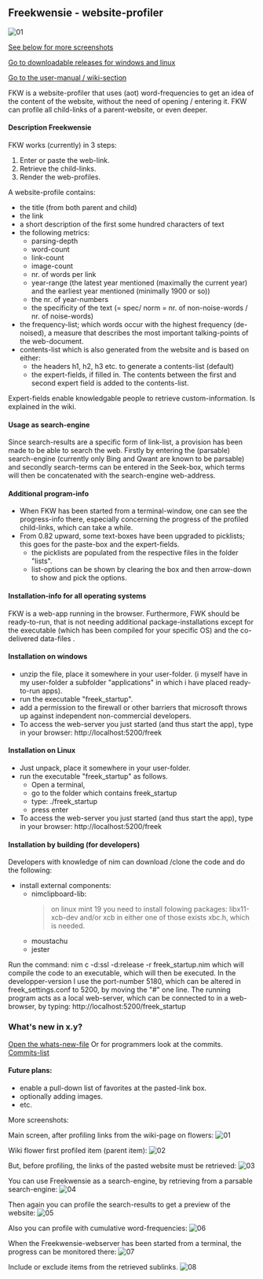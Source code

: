 ## Freekwensie - website-profiler

![01](mostfiles/pictures/01_wiki_flower_profiled.png)

[See below for more screenshots](#more-screenshots)

[Go to downloadable releases for windows and linux](https://github.com/some-avail/freekwensie/releases "Downloads for Freekwensie")

[Go to the user-manual / wiki-section](https://github.com/some-avail/freekwensie/wiki)

FKW is a website-profiler that uses (aot) word-frequencies to get an idea of the content of the website, without the need of opening / entering it. FKW can profile all child-links of a parent-website, or even deeper. 

#### Description Freekwensie

FKW works (currently) in 3 steps:
1. Enter or paste the web-link.
2. Retrieve the child-links.
3. Render the web-profiles.

A website-profile contains:
- the title (from both parent and child)
- the link
- a short description of the first some hundred characters of text
- the following metrics:
  - parsing-depth
  - word-count
  - link-count
  - image-count
  - nr. of words per link
  - year-range (the latest year mentioned (maximally the current year) and the earliest year mentioned (minimally 1900 or so))
  - the nr. of year-numbers
  - the specificity of the text (= spec/ norm = nr. of non-noise-words / nr. of noise-words)
- the frequency-list; which words occur with the highest frequency (de-noised), a measure that describes the most important talking-points of the web-document.
- contents-list which is also generated from the website and is based on either:
  - the headers h1, h2, h3 etc. to generate a contents-list (default)
  - the expert-fields, if filled in. The contents between the first and second expert field is added to the contents-list.

Expert-fields enable knowledgable people to retrieve custom-information. Is explained in the wiki.

#### Usage as search-engine
Since search-results are a specific form of link-list, a provision has been made to be able to search the web. Firstly by entering the (parsable) search-engine (currently only Bing and Qwant are known to be parsable) and secondly search-terms can be entered in the Seek-box, which terms will then be concatenated with the search-engine web-address.

#### Additional program-info
- When FKW has been started from a terminal-window, one can see the progress-info there, especially concerning the progress of the profiled child-links, which can take a while.
- From 0.82 upward, some text-boxes have been upgraded to picklists; this goes for the paste-box and the expert-fields.
  * the picklists are populated from the respective files in the folder "lists".
  * list-options can be shown by clearing the box and then arrow-down to show and pick the options.


#### Installation-info for all operating systems
FKW is a web-app running in the browser. Furthermore, FWK should be ready-to-run, that is not needing additional package-installations except for the executable (which has been compiled for your specific OS) and the co-delivered data-files .

#### Installation on windows
- unzip the file, place it somewhere in your user-folder. (i myself have in my user-folder a subfolder "applications" in which i have placed ready-to-run apps).
- run the executable "freek_startup".
- add a permission to the firewall or other barriers that microsoft throws up against independent non-commercial developers.
- To access the web-server you just started (and thus start the app), type in your browser: http://localhost:5200/freek

#### Installation on Linux
- Just unpack, place it somewhere in your user-folder. 
- run the executable "freek_startup" as follows. 
  - Open a terminal, 
  - go to the folder which contains freek_startup
  - type: ./freek_startup
  - press enter
- To access the web-server you just started (and thus start the app), type in your browser: http://localhost:5200/freek

#### Installation by building (for developers)
Developers with knowledge of nim can download /clone the code and do the following:
- install external components:
	- nimclipboard-lib:
		> on linux mint 19 you need to install folowing packages:
		> libx11-xcb-dev and/or xcb
		> in either one of those exists xbc.h, which is needed.
	- moustachu
	- jester

Run the command:
nim c -d:ssl -d:release -r freek_startup.nim
which will compile the code to an executable, which will then be executed. 
In the developper-version I use the port-number 5180, which can be altered in freek_settings.conf to 5200, by moving the "#" one line.
The running program acts as a local  web-server, which can be connected to in a web-browser, by typing:
http://localhost:5200/freek_startup

### What's new in x.y?
[Open the whats-new-file](mostfiles/whatsnew_fkw.txt)
Or for programmers look at the commits.
[Commits-list](https://github.com/some-avail/freekwensie/commits/main)


#### Future plans:
- enable a pull-down list of favorites at the pasted-link box.
- optionally adding images.
- etc.


<a name="more-screenshots">More screenshots:</a>

Main screen, after profiling links from the wiki-page on flowers:
![01](mostfiles/pictures/01_wiki_flower_profiled.png)

Wiki flower first profiled item (parent item):
![02](mostfiles/pictures/02_wiki_flower_full_view.png)

But, before profiling, the links of the pasted website must be retrieved:
![03](mostfiles/pictures/03_wiki_flower_retrieved_links.png)

You can use Freekwensie as a search-engine, by retrieving from a parsable search-engine:
![04](mostfiles/pictures/04_search_engine_retrieved_results.png)

Then again you can profile the search-results to get a preview of the website:
![05](mostfiles/pictures/05_search_engine_profiled_results.png)

Also you can profile with cumulative word-frequencies:
![06](mostfiles/pictures/06_search_engine_profiled_with_cumulative_frequencies.png)

When the Freekwensie-webserver has been started from a terminal, the progress can be monitored there:
![07](mostfiles/pictures/07_monitor_progress_in_terminal.png)

Include or exclude items from the retrieved sublinks.
![08](mostfiles/pictures/08_include_exclude.png)
